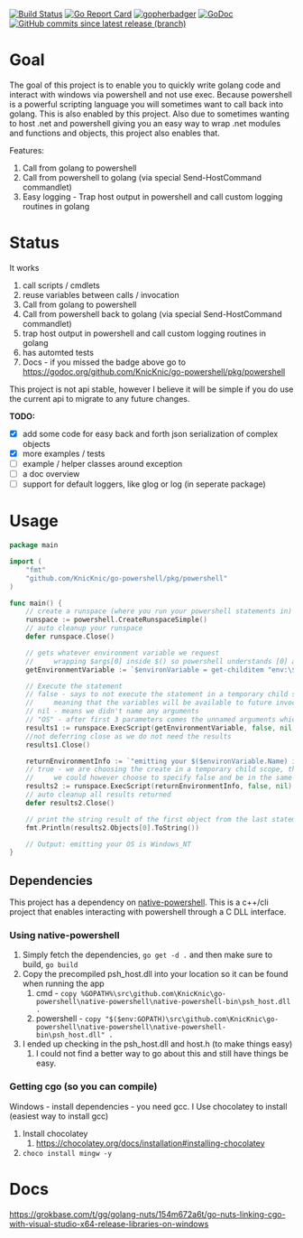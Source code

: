 [![Build Status](https://dev.azure.com/oneeyedelf1/powershell.native/_apis/build/status/KnicKnic.go-powershell?branchName=master)](https://dev.azure.com/oneeyedelf1/powershell.native/_build/latest?definitionId=3&branchName=master)
[![Go Report Card](https://goreportcard.com/badge/github.com/KnicKnic/go-powershell)](https://goreportcard.com/report/github.com/KnicKnic/go-powershell)
[![gopherbadger](https://img.shields.io/badge/Go%20Coverage-99%25-brightgreen.svg?longCache=true&style=flat)](./scripts/code_coverage.ps1)
[![GoDoc](https://godoc.org/github.com/KnicKnic/go-powershell/pkg/powershell?status.svg)](https://godoc.org/github.com/KnicKnic/go-powershell/pkg/powershell)
[![GitHub commits since latest release (branch)](https://img.shields.io/github/commits-since/KnicKnic/go-powershell/latest.svg)](https://github.com/KnicKnic/go-powershell/releases/latest)

# Goal
The goal of this project is to enable you to quickly write golang code and interact with windows via powershell and not use exec. Because powershell is a powerful scripting language you will sometimes want to call back into golang. This is also enabled by this project. Also due to sometimes wanting to host .net and powershell giving you an easy way to wrap .net modules and functions and objects, this project also enables that.

Features:
1. Call from golang to powershell
1. Call from powershell to golang (via special Send-HostCommand commandlet)
1. Easy logging - Trap host output in powershell and call custom logging routines in golang


# Status
It works
1. call scripts / cmdlets
1. reuse variables between calls / invocation
1. Call from golang to powershell
1. Call from powershell back to golang (via special Send-HostCommand commandlet)
1. trap host output in powershell and call custom logging routines in golang
1. has automted tests
1. Docs - if you missed the badge above go to https://godoc.org/github.com/KnicKnic/go-powershell/pkg/powershell

This project is not api stable, however I believe it will be simple if you do use the current api to migrate to any future changes. 

**TODO:** 

- [x] add some code for easy back and forth json serialization of complex objects
- [X] more examples / tests
- [ ] example / helper classes around exception
- [ ] a doc overview
- [ ] support for default loggers, like glog or log (in seperate package)

# Usage
```go
package main

import (
	"fmt"
	"github.com/KnicKnic/go-powershell/pkg/powershell"
)

func main() {
	// create a runspace (where you run your powershell statements in)
	runspace := powershell.CreateRunspaceSimple()
	// auto cleanup your runspace
	defer runspace.Close()

	// gets whatever environment variable we request
	//     wrapping $args[0] inside $() so powershell understands [0] associated with $args
	getEnvironmentVariable := `$environVariable = get-childitem "env:\$($args[0])";`

	// Execute the statement
	// false - says to not execute the statement in a temporary child scope
	//     meaning that the variables will be available to future invocations
	// nil - means we didn't name any arguments
	// "OS" - after first 3 parameters comes the unnamed arguments which we reference via $args[index]
	results1 := runspace.ExecScript(getEnvironmentVariable, false, nil, "OS")
	//not deferring close as we do not need the results
	results1.Close()

	returnEnvironmentInfo := `"emitting your $($environVariable.Name) is $($environVariable.Value)"`
	// true - we are choosing the create in a temporary child scope, the parent scope variables are still accessible to us
	//     we could however choose to specify false and be in the same scope
	results2 := runspace.ExecScript(returnEnvironmentInfo, false, nil)
	// auto cleanup all results returned
	defer results2.Close()

	// print the string result of the first object from the last statement (which happens to already be a string)
	fmt.Println(results2.Objects[0].ToString())

	// Output: emitting your OS is Windows_NT
}
```

## Dependencies
This project has a dependency on [native-powershell](https://github.com/KnicKnic/native-powershell). This is a c++/cli project that enables interacting with powershell through a C DLL interface.

### Using native-powershell
1. Simply fetch the dependencies, `go get -d .` and then make sure to build, `go build`
1. Copy the precompiled psh_host.dll into your location so it can be found when running the app
    1. cmd - `copy %GOPATH%\src\github.com\KnicKnic\go-powershell\native-powershell\native-powershell-bin\psh_host.dll .`
    1. powershell - `copy "$($env:GOPATH)\src\github.com\KnicKnic\go-powershell\native-powershell\native-powershell-bin\psh_host.dll" .`
1. I ended up checking in the psh_host.dll and host.h (to make things easy)
    1. I could not find a better way to go about this and still have things be easy.

### Getting cgo (so you can compile)
Windows - install dependencies - you need gcc. I Use chocolatey to install (easiest way to install gcc)

1. Install chocolatey
	1. https://chocolatey.org/docs/installation#installing-chocolatey
1. `choco install mingw -y`


# Docs
https://grokbase.com/t/gg/golang-nuts/154m672a6t/go-nuts-linking-cgo-with-visual-studio-x64-release-libraries-on-windows
